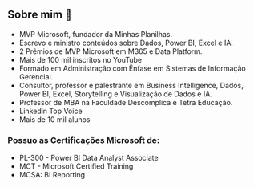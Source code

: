 ## Sobre mim 👋

- MVP Microsoft, fundador da Minhas Planilhas. 
- Escrevo e ministro conteúdos sobre Dados, Power BI, Excel e IA.
- 2 Prêmios de MVP Microsoft em M365 e Data Platform.
- Mais de 100 mil inscritos no YouTube 
- Formado em Administração com Ênfase em Sistemas de Informação Gerencial.
- Consultor, professor e palestrante em Business Intelligence, Dados, Power BI, Excel, Storytelling e Visualização de Dados e IA.
- Professor de MBA na Faculdade Descomplica e Tetra Educação.
- Linkedin Top Voice
- Mais de 10 mil alunos


### Possuo as Certificações Microsoft de:
- PL-300 - Power BI Data Analyst Associate
- MCT - Microsoft Certified Training
- MCSA: BI Reporting
